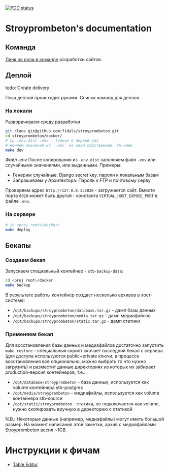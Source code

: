 [![PDD status](http://www.0pdd.com/svg?name=fidals/stroyprombeton)](http://www.0pdd.com/p?name=fidals/stroyprombeton)


# Stroyprombeton's documentation

## Команда
[Линк на роли в команде](https://docs.google.com/document/d/1N-K7m4GFDTS2WtJndP2BGCRzdvNe6PXsd7vVpGil1Vc/edit#) разработки сайтов.

## Деплой

todo: Create delivery

Пока деплой происходит руками. Список команд для деплоя.

### На локали
Разворачиваем среду разработки

```bash
git clone git@github.com:fidals/stroyprombeton.git
cd stroyprombeton/docker/
# cp .env.dist .env - только в первый раз
# меняем значения из `.env` на свои собственные. См ниже
make dev
```

*Файл .env*
После копирования из `.env.dist` заполняем файл `.env` или случайными значениями, или выданными.
Примеры:
- Генерим случайные: Django secret key, пароли к локальным базам
- Запрашиваем у Архитектора: Пароль к FTP и почтовому серву 

Проверяем адрес `http://127.0.0.1:8020` - загружается сайт.
Вместо порта `8020` может быть другой - константа `VIRTUAL_HOST_EXPOSE_PORT` в файле `.env`. 

### На сервере

```bash
# in <proj root>/docker/
make deploy
```


## Бекапы


### Создаем бекап

Запускаем специальный контейнер - `stb-backup-data`:

```bash
cd <proj root>/docker
make backup
```

В результате работы контейнер создаст несколько архивов в хост-системе:

* `/opt/backups/stroyprombeton/database.tar.gz` - дамп базы данных
* `/opt/backups/stroyprombeton/media.tar.gz` - дамп медиафайлов
* `/opt/backups/stroyprombeton/static.tar.gz` - дамп статики

### Применяем бекап

Для восстановления базы данных и медиафайлов достаточно запустить `make restore` - специальный скрипт скачает последний бекап с сервера (для доступа используются public+private ключи, в процессе восстановления всё опционально, можно выбрать то что нужно загрузить) и разместит данные директориях из которых их забирает production-версия контейнеров, т.е.:

* `/opt/database/stroyprombeton` - база данных, используется как volume контейнера stb-postgres
* `/opt/media/stroyprombeton` - медиафайлы, используется как volume контейнера stb-source
* `/opt/static/stroyprombeton` - статика, не подключается как volume, нужно скопировать вручную в директорию с статикой

N.B.: Некоторые данные (например, медиафайлы) могут иметь большой размер. На момент написания этой заметки, архив с медиафайлами Stroyprombeton весил ~1GB.

# Инструкции к фичам
- [Table Editor](https://github.com/fidals/stroyprombeton/blob/master/doc/table_editor.md)
